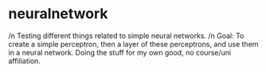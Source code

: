 # neuralnetwork
/n Testing different things related to simple neural networks.
/n Goal: To create a simple perceptron, then a layer of these perceptrons, and use them in a neural network.
Doing the stuff for my own good, no course/uni affiliation.
